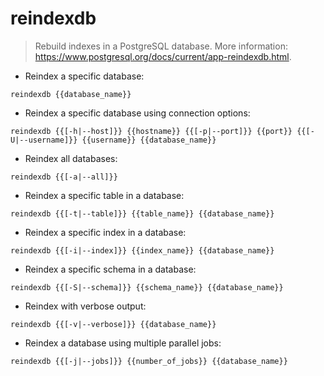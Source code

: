# reindexdb

> Rebuild indexes in a PostgreSQL database.
> More information: <https://www.postgresql.org/docs/current/app-reindexdb.html>.

- Reindex a specific database:

`reindexdb {{database_name}}`

- Reindex a specific database using connection options:

`reindexdb {{[-h|--host]}} {{hostname}} {{[-p|--port]}} {{port}} {{[-U|--username]}} {{username}} {{database_name}}`

- Reindex all databases:

`reindexdb {{[-a|--all]}}`

- Reindex a specific table in a database:

`reindexdb {{[-t|--table]}} {{table_name}} {{database_name}}`

- Reindex a specific index in a database:

`reindexdb {{[-i|--index]}} {{index_name}} {{database_name}}`

- Reindex a specific schema in a database:

`reindexdb {{[-S|--schema]}} {{schema_name}} {{database_name}}`

- Reindex with verbose output:

`reindexdb {{[-v|--verbose]}} {{database_name}}`

- Reindex a database using multiple parallel jobs:

`reindexdb {{[-j|--jobs]}} {{number_of_jobs}} {{database_name}}`
